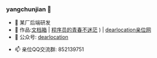 ### yangchunjian 👋

- 🔭 某厂后端研发
- 🌱 作品:[文档箱](https://yangchunjian.com) | [程序员的青春不迷茫](https://www.yangchunjian.com/docbook/#/book/zi-zhu)
) | [dearlocation亲位网](https://dearlocation.com) 
- 👯 公众号: [dearlocation](https://mp.weixin.qq.com/s?__biz=MzIwODY5OTg0OQ==&mid=2247483667&idx=1&sn=7ab4138fa2985d4176f005b349bbec00&chksm=977e69b5a009e0a34e293aab5b5130edcccfd045b70e4066437914c4fccb57d8d0ba6f8ae23e&token=2134782562&lang=zh_CN#rd) 
<!-- - 🤔 媒体社交: [B站itclanCoder](https://space.bilibili.com/267957620) | [知乎itclanCoder](https://www.zhihu.com/people/itclan) | [头条itclanCoder](https://mp.toutiao.com/profile_v4/index)
- 💬 [微信:itclanaikelai](https://cdn.jsdelivr.net/gh/itclanCode/blogImgAssets/rightBarImgs/1606971811838-other-author-code.jpg) -->
- 📫 亲位QQ交流群: 852139751

